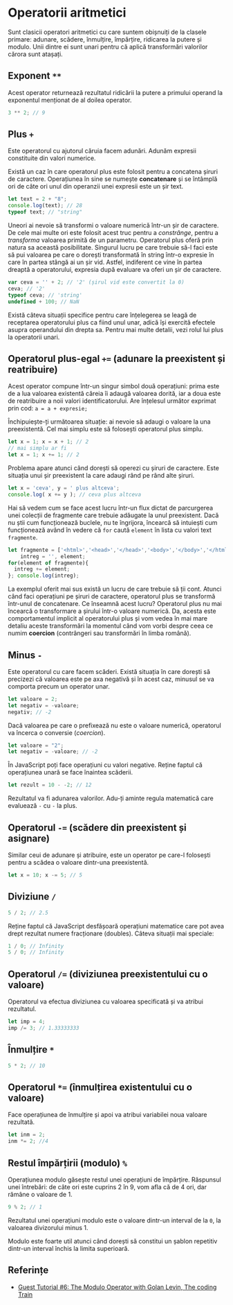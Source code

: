 # Operatorii aritmetici

Sunt clasicii operatori aritmetici cu care suntem obișnuiți de la clasele primare: adunare, scădere, înmulțire, împărțire, ridicarea la putere și modulo.
Unii dintre ei sunt unari pentru că aplică transformări valorilor cărora sunt atașați.

## Exponent `**`

Acest operator returnează rezultatul ridicării la putere a primului operand la exponentul menționat de al doilea operator.

```javascript
3 ** 2; // 9
```

## Plus `+`

Este operatorul cu ajutorul căruia facem adunări. Adunăm expresii constituite din valori numerice.

Există un caz în care operatorul plus este folosit pentru a concatena șiruri de caractere. Operațiunea în sine se numește **concatenare** și se întâmplă ori de câte ori unul din operanzii unei expresii este un șir text.

```javascript
let text = 2 + "8";
console.log(text); // 28
typeof text; // "string"
```

Uneori ai nevoie să transformi o valoare numerică într-un șir de caractere. De cele mai multe ori este folosit acest truc pentru a *constrânge*, pentru a *transforma* valoarea primită de un parametru. Operatorul plus oferă prin natura sa această posibilitate. Singurul lucru pe care trebuie să-l faci este să pui valoarea pe care o dorești transformată în string într-o expresie în care în partea stângă ai un șir vid. Astfel, indiferent ce vine în partea dreaptă a operatorului, expresia după evaluare va oferi un șir de caractere.

```javascript
var ceva = '' + 2; // '2' (șirul vid este convertit la 0)
ceva; // '2'
typeof ceva; // 'string'
undefined + 100; // NaN
```

Există câteva situații specifice pentru care înțelegerea se leagă de receptarea operatorului plus ca fiind unul unar, adică își exercită efectele asupra operandului din drepta sa. Pentru mai multe detalii, vezi rolul lui plus la operatorii unari.

## Operatorul plus-egal `+=` (adunare la preexistent și reatribuire)

Acest operator compune într-un singur simbol două operațiuni: prima este de a lua valoarea existentă căreia îi adaugă valoarea dorită, iar a doua este de reatribuire a noii valori identificatorului. Are înțelesul următor exprimat prin cod: `a = a + expresie;`

Închipuiește-ți următoarea situație: ai nevoie să adaugi o valoare la una preexistentă. Cel mai simplu este să folosești operatorul plus simplu.

```javascript
let x = 1; x = x + 1; // 2
// mai simplu ar fi
let x = 1; x += 1; // 2
```

Problema apare atunci când dorești să operezi cu șiruri de caractere. Este situația unui șir preexistent la care adaugi rând pe rând alte șiruri.

```javascript
let x = 'ceva', y = ' plus altceva';
console.log( x += y ); // ceva plus altceva
```

Hai să vedem cum se face acest lucru într-un flux dictat de parcurgerea unei colecții de fragmente care trebuie adăugate la unul preexistent. Dacă nu știi cum funcționează buclele, nu te îngrijora, încearcă să intuiești cum funcționează având în vedere că `for` caută `element` în lista cu valori text `fragmente`.

```javascript
let fragmente = ['<html>','<head>','</head>','<body>','</body>','</html>'],
    intreg = '', element;
for(element of fragmente){
  intreg += element;
}; console.log(intreg);
```

La exemplul oferit mai sus există un lucru de care trebuie să ții cont. Atunci când faci operațiuni pe șiruri de caractere, operatorul plus se transformă într-unul de concatenare. Ce înseamnă acest lucru? Operatorul plus nu mai încearcă o transformare a șirului într-o valoare numerică. Da, acesta este comportamentul implicit al operatorului plus și vom vedea în mai mare detaliu aceste transformări la momentul când vom vorbi despre ceea ce numim **coercion** (contrângeri sau transformări în limba română).

## Minus `-`

Este operatorul cu care facem scăderi. Există situația în care dorești să precizezi că valoarea este pe axa negativă și în acest caz, minusul se va comporta precum un operator unar.

```javascript
let valoare = 2;
let negativ = -valoare;
negativ; // -2
```

Dacă valoarea pe care o prefixează nu este o valoare numerică, operatorul va încerca o conversie (*coercion*).

```javascript
let valoare = "2";
let negativ = -valoare; // -2
```

În JavaScript poți face operațiuni cu valori negative. Reține faptul că operațiunea unară se face înaintea scăderii.

```javascript
let rezult = 10 - -2; // 12
```

Rezultatul va fi adunarea valorilor. Adu-ți aminte regula matematică care evaluează `-` cu `-` la plus.

## Operatorul `-=` (scădere din preexistent și asignare)

Similar ceui de adunare și atribuire, este un operator pe care-l folosești pentru a scădea o valoare dintr-una preexistentă.

```javascript
let x = 10; x -= 5; // 5
```

## Diviziune `/`

```javascript
5 / 2; // 2.5
```

Reține faptul că JavaScript desfășoară operațiuni matematice care pot avea drept rezultat numere fracționare (doubles). Câteva situații mai speciale:

```javascript
1 / 0; // Infinity
5 / 0; // Infinity
```

## Operatorul `/=` (diviziunea preexistentului cu o valoare)

Operatorul va efectua diviziunea cu valoarea specificată și va atribui rezultatul.

```javascript
let imp = 4;
imp /= 3; // 1.33333333
```

## Înmulțire `*`

```javascript
5 * 2; // 10
```

## Operatorul `*=` (înmulțirea existentului cu o valoare)

Face operațiunea de înmulțire și apoi va atribui variabilei noua valoare rezultată.

```javascript
let inm = 2;
inm *= 2; //4
```

## Restul împărțirii (modulo) `%`

Operațiunea modulo găsește restul unei operațiuni de împărțire. Răspunsul unei întrebări: de câte ori este cuprins 2 în 9, vom afla că de 4 ori, dar rămâne o valoare de 1.

```javascript
9 % 2; // 1
```

Rezultatul unei operațiuni modulo este o valoare dintr-un interval de la `0`, la valoarea divizorului minus 1.

Modulo este foarte util atunci când dorești să constitui un șablon repetitiv dintr-un interval închis la limita superioară.

## Referințe

- [Guest Tutorial #6: The Modulo Operator with Golan Levin, The coding Train](https://www.youtube.com/watch?v=r5Iy3v1co0A)
